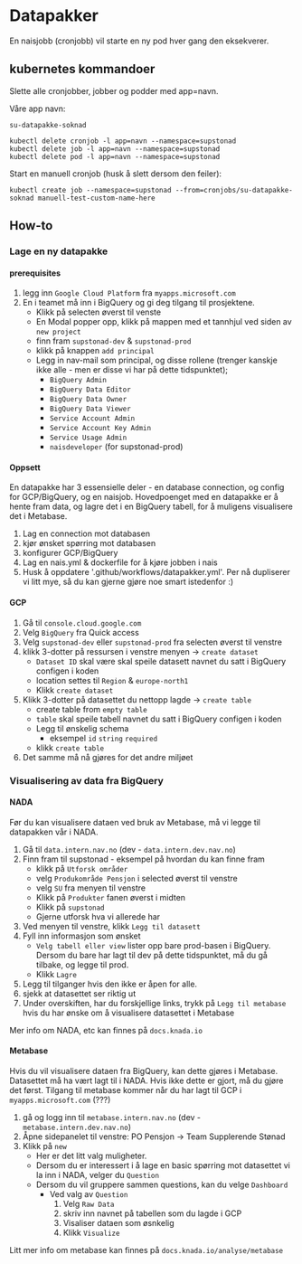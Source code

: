 # Datapakker
En naisjobb (cronjobb) vil starte en ny pod hver gang den eksekverer.

## kubernetes kommandoer
Slette alle cronjobber, jobber og podder med app=navn.

Våre app navn:
```
su-datapakke-soknad
```

```
kubectl delete cronjob -l app=navn --namespace=supstonad
kubectl delete job -l app=navn --namespace=supstonad
kubectl delete pod -l app=navn --namespace=supstonad
```

Start en manuell cronjob (husk å slett dersom den feiler):
```
kubectl create job --namespace=supstonad --from=cronjobs/su-datapakke-soknad manuell-test-custom-name-here
```

## How-to
### Lage en ny datapakke

#### prerequisites 
1. legg inn `Google Cloud Platform` fra `myapps.microsoft.com`
2. En i teamet må inn i BigQuery og gi deg tilgang til prosjektene.
    - Klikk på selecten øverst til venste
    - En Modal popper opp, klikk på mappen med et tannhjul ved siden av `new project`
    - finn fram `supstonad-dev` & `supstonad-prod`
    - klikk på knappen `add principal`
    - Legg in nav-mail som principal, og disse rollene (trenger kanskje ikke alle - men er disse vi har på dette tidspunktet); 
      - `BigQuery Admin`
      - `BigQuery Data Editor`
      - `BigQuery Data Owner`
      - `BigQuery Data Viewer`
      - `Service Account Admin`
      - `Service Account Key Admin`
      - `Service Usage Admin`
      - `naisdeveloper` (for supstonad-prod)

#### Oppsett
En datapakke har 3 essensielle deler - en database connection, og config for GCP/BigQuery, og en naisjob.
Hovedpoenget med en datapakke er å hente fram data, og lagre det i en BigQuery tabell, for å muligens visualisere det i Metabase.

1. Lag en connection mot databasen
2. kjør ønsket spørring mot databasen
3. konfigurer GCP/BigQuery
4. Lag en nais.yml & dockerfile for å kjøre jobben i nais
5. Husk å oppdatere '.github/workflows/datapakker.yml'. Per nå dupliserer vi litt mye, så du kan gjerne gjøre noe smart istedenfor :)

#### GCP
1. Gå til `console.cloud.google.com`
2. Velg `BigQuery` fra Quick access
3. Velg `supstonad-dev` eller `supstonad-prod` fra selecten øverst til venstre
4. klikk 3-dotter på ressursen i venstre menyen -> `create dataset`
   - `Dataset ID` skal være skal speile datasett navnet du satt i BigQuery configen i koden
   - location settes til `Region` & `europe-north1`
   - Klikk `create dataset`
5. Klikk 3-dotter på datasettet du nettopp lagde -> `create table`
   - create table from `empty table`
   - `table` skal speile tabell navnet du satt i BigQuery configen i koden
   - Legg til ønskelig schema
     - eksempel `id` `string` `required`
   - klikk `create table`
6. Det samme må nå gjøres for det andre miljøet


### Visualisering av data fra BigQuery

#### NADA
Før du kan visualisere dataen ved bruk av Metabase, må vi legge til datapakken vår i NADA.
1. Gå til `data.intern.nav.no` (dev - `data.intern.dev.nav.no`)
2. Finn fram til supstonad - eksempel på hvordan du kan finne fram
   - klikk på `Utforsk områder`
   - velg `Produkområde Pensjon` i selected øverst til venstre
   - velg `SU` fra menyen til venstre
   - Klikk på `Produkter` fanen øverst i midten
   - Klikk på `supstonad`
   - Gjerne utforsk hva vi allerede har 
3. Ved menyen til venstre, klikk `Legg til datasett`
4. Fyll inn informasjon som ønsket
   - `Velg tabell eller view` lister opp bare prod-basen i BigQuery. Dersom du bare har lagt til dev på dette tidspunktet, må du gå tilbake, og legge til prod.
   - Klikk `Lagre`
5. Legg til tilganger hvis den ikke er åpen for alle. 
6. sjekk at datasettet ser riktig ut
7. Under overskiften, har du forskjellige links, trykk på `Legg til metabase` hvis du har ønske om å visualisere datasettet i Metabase

Mer info om NADA, etc kan finnes på `docs.knada.io`


#### Metabase
Hvis du vil visualisere dataen fra BigQuery, kan dette gjøres i Metabase. Datasettet må ha vært lagt til i NADA. Hvis ikke dette er gjort, må du gjøre det først. 
Tilgang til metabase kommer når du har lagt til GCP i `myapps.microsoft.com` (???)
1. gå og logg inn til `metabase.intern.nav.no` (dev - `metabase.intern.dev.nav.no`)
2. Åpne sidepanelet til venstre: PO Pensjon -> Team Supplerende Stønad
3. Klikk på `new`
   - Her er det litt valg muligheter.
   - Dersom du er interessert i å lage en basic spørring mot datasettet vi la inn i NADA, velger du `Question`
   - Dersom du vil gruppere sammen questions, kan du velge `Dashboard`
     - Ved valg av `Question`
       1. Velg `Raw Data`
       2. skriv inn navnet på tabellen som du lagde i GCP  
       3. Visaliser dataen som øsnkelig
       4. Klikk `Visualize`

Litt mer info om metabase kan finnes på `docs.knada.io/analyse/metabase`